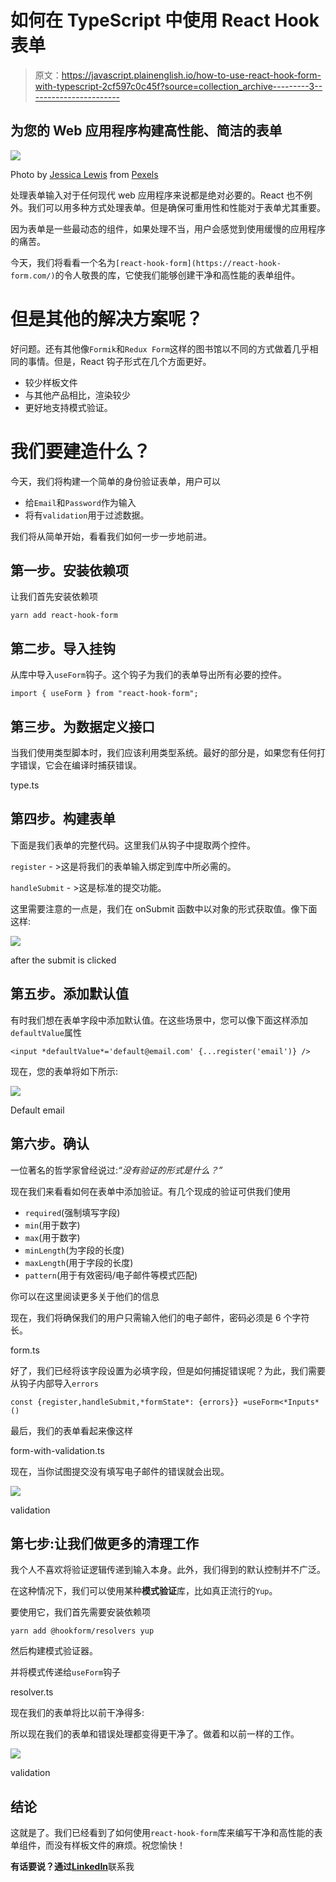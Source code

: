 # 如何在 TypeScript 中使用 React Hook 表单

> 原文：<https://javascript.plainenglish.io/how-to-use-react-hook-form-with-typescript-2cf597c0c45f?source=collection_archive---------3----------------------->

## 为您的 Web 应用程序构建高性能、简洁的表单

![](img/4c4578f9fa049e06ace92399e55067f2.png)

Photo by [Jessica Lewis](https://www.pexels.com/@thepaintedsquare?utm_content=attributionCopyText&utm_medium=referral&utm_source=pexels) from [Pexels](https://www.pexels.com/photo/ball-point-pen-on-opened-notebook-606541/?utm_content=attributionCopyText&utm_medium=referral&utm_source=pexels)

处理表单输入对于任何现代 web 应用程序来说都是绝对必要的。React 也不例外。我们可以用多种方式处理表单。但是确保可重用性和性能对于表单尤其重要。

因为表单是一些最动态的组件，如果处理不当，用户会感觉到使用缓慢的应用程序的痛苦。

今天，我们将看看一个名为`[react-hook-form](https://react-hook-form.com/)`的令人敬畏的库，它使我们能够创建干净和高性能的表单组件。

# 但是其他的解决方案呢？

好问题。还有其他像`Formik`和`Redux Form`这样的图书馆以不同的方式做着几乎相同的事情。但是，React 钩子形式在几个方面更好。

*   较少样板文件
*   与其他产品相比，渲染较少
*   更好地支持模式验证。

# 我们要建造什么？

今天，我们将构建一个简单的身份验证表单，用户可以

*   给`Email`和`Password`作为输入
*   将有`validation`用于过滤数据。

我们将从简单开始，看看我们如何一步一步地前进。

## 第一步。安装依赖项

让我们首先安装依赖项

```
yarn add react-hook-form
```

## 第二步。导入挂钩

从库中导入`useForm`钩子。这个钩子为我们的表单导出所有必要的控件。

```
import { useForm } from "react-hook-form";
```

## 第三步。为数据定义接口

当我们使用类型脚本时，我们应该利用类型系统。最好的部分是，如果您有任何打字错误，它会在编译时捕获错误。

type.ts

## 第四步。构建表单

下面是我们表单的完整代码。这里我们从钩子中提取两个控件。

`register` - >这是将我们的表单输入绑定到库中所必需的。

`handleSubmit` - >这是标准的提交功能。

这里需要注意的一点是，我们在 onSubmit 函数中以对象的形式获取值。像下面这样:

![](img/10c768a0d30fc0cfc5ed436b9b78f016.png)

after the submit is clicked

## 第五步。添加默认值

有时我们想在表单字段中添加默认值。在这些场景中，您可以像下面这样添加`defaultValue`属性

```
<input *defaultValue*='default@email.com' {...register('email')} />
```

现在，您的表单将如下所示:

![](img/703264033acba35ff04a7f0baae34218.png)

Default email

## 第六步。确认

一位著名的哲学家曾经说过:*“没有验证的形式是什么？”*

现在我们来看看如何在表单中添加验证。有几个现成的验证可供我们使用

*   `required`(强制填写字段)
*   `min`(用于数字)
*   `max`(用于数字)
*   `minLength`(为字段的长度)
*   `maxLength`(用于字段的长度)
*   `pattern`(用于有效密码/电子邮件等模式匹配)

你可以在这里阅读更多关于他们的信息

现在，我们将确保我们的用户只需输入他们的电子邮件，密码必须是 6 个字符长。

form.ts

好了，我们已经将该字段设置为必填字段，但是如何捕捉错误呢？为此，我们需要从钩子内部导入`errors`

```
const {register,handleSubmit,*formState*: {errors}} =useForm<*Inputs*()
```

最后，我们的表单看起来像这样

form-with-validation.ts

现在，当你试图提交没有填写电子邮件的错误就会出现。

![](img/db5a27fdd597a5e3a536c9f91ff051d2.png)

validation

## 第七步:让我们做更多的清理工作

我个人不喜欢将验证逻辑传递到输入本身。此外，我们得到的默认控制并不广泛。

在这种情况下，我们可以使用某种**模式验证**库，比如真正流行的`Yup`。

要使用它，我们首先需要安装依赖项

```
yarn add @hookform/resolvers yup
```

然后构建模式验证器。

并将模式传递给`useForm`钩子

resolver.ts

现在我们的表单将比以前干净得多:

所以现在我们的表单和错误处理都变得更干净了。做着和以前一样的工作。

![](img/00a59b76737d4cbbc799e0a20daeeb45.png)

validation

## 结论

这就是了。我们已经看到了如何使用`react-hook-form`库来编写干净和高性能的表单组件，而没有样板文件的麻烦。祝您愉快！

**有话要说？通过**[**LinkedIn**](https://www.linkedin.com/in/56faisal/)联系我